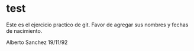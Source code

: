 # test
Este es el ejercicio practico de git.
Favor de agregar sus nombres y fechas de nacimiento.

Alberto Sanchez 19/11/92